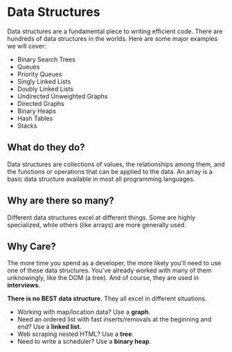 # Data Structures
Data structures are a fundamental piece to writing efficient code. There are hundreds of data structures in the worlds. Here are some major examples we will cover:

- Binary Search Trees
- Queues
- Priority Queues
- Singly Linked Lists
- Doubly Linked Lists
- Undirected Unweighted Graphs
- Directed Graphs
- Binary Heaps
- Hash Tables
- Stacks

## What do they do?
Data structures are collections of values, the relationships among them, and the functions or operations that can be applied to the data. An array is a basic data structure available in most all programming languages.

## Why are there so many?
Different data structures excel at different things. Some are highly specialized, while others (like arrays) are more generally used.

## Why Care?
The more time you spend as a developer, the more likely you'll need to use one of these data structures. You've already worked with many of them unknowingly, like the DOM (a tree). And of course, they are used in **interviews**.

**There is no BEST data structure.** They all excel in different situations.
- Working with map/location data?  Use a **graph**.
- Need an ordered list with fast inserts/removals at the beginning and end?  Use a **linked list**.
- Web scraping nested HTML?  Use a **tree**.
- Need to write a scheduler?  Use a **binary heap**.

